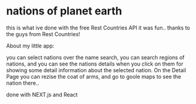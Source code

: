 # nations of planet earth

this is what ive done with the free Rest Countries API
it was fun..
 thanks to the guys from Rest Countries!

 About my little app:

you can select nations over the name search, you can search regions of nations,
and you can see the nations details when you click on them for showing some detail 
information about the selected nation.
On the Detail Page you can rezise the coat of arms, and go to goole maps to see the nation there..

done with NEXT.js and React
